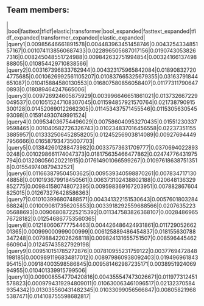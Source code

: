 ## Team members:
| |bool|fasttext|tfidf|elastic|transformer|bool_expanded|fasttext_expanded|tfidf_expanded|transformer_expanded|elastic_expanded|
|query1|0.00985646661891578|0.004483963451458746|0.004325433485157167|0.0010741138560687433|0.022896505687017156|0.01907430538267316|0.008245048551724988|0.009842632751994854|0.0032416613749888805|0.010854429710838566|
|query2|0.003167396833762944|0.004323175965842084|0.018908327204775685|0.0010626992561105207|0.010837665325679355|0.03163791844651087|0.010415884580130553|0.016807580856058407|0.011773117906470893|0.018089464247665006|
|query3|0.009726924605875929|0.003996646651861021|0.013732667229049537|0.0010515247108307045|0.011594857921570764|0.021738790915300128|0.014520690122662305|0.011453437571455546|0.011530563054593098|0.015914930749991524|
|query4|0.009534036754496029|0.007586040953270435|0.015512303379598465|0.001040582726326743|0.010234837016456558|0.022373511553885957|0.013332506452858205|0.01245256903814089|0.009276944497956666|0.016587934735007703|
|query5|0.013842601288473982|0.00337573631709777|0.03706940228930248|0.0010298661174047373|0.018175635466477862|0.02474776431975794|0.013208056020221915|0.017614901066599267|0.010976186387513518|0.015549740879432521|
|query6|0.011663879504503625|0.009539340598870261|0.00783471713048858|0.0010193679918450561|0.006373102438802188|0.020648136329852775|0.009841580748072395|0.009598369167203951|0.007882867604825015|0.012673276428586363|
|query7|0.010103996807488571|0.004341322151530643|0.005760180328468824|0.0010090817356205853|0.0033918292559688566|0.020763522305688693|0.009068087225215392|0.011347583826368107|0.002848696576728182|0.012546867753560365|
|query8|0.012180606777754463|0.004426486424931861|0.01172905266201365|0.000999000999000999|0.006125889486454837|0.018155630788347248|0.007988422026268118|0.009824131655751507|0.008596445462660904|0.012457435827929198|
|query9|0.009510151785272876|0.007810955231759122|0.0037769472848198185|0.0009891196834817012|0.008979860938092403|0.01949696184395415|0.009184003598586845|0.009581462987235171|0.003895192406994955|0.010401339915799506|
|query10|0.009008554770420816|0.004355547473026671|0.011977312451578823|0.0009794319294809011|0.010630063461096517|0.021323705849354342|0.013035560431482345|0.01033099056566847|0.008058219685387471|0.014108755598682817|

